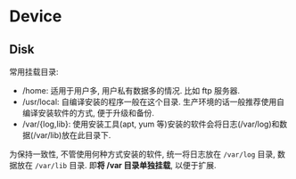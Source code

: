 # Device

## Disk
常用挂载目录:
* /home: 适用于用户多, 用户私有数据多的情况. 比如 ftp 服务器.
* /usr/local: 自编译安装的程序一般在这个目录. 生产环境的话一般推荐使用自编译安装软件的方式, 便于升级和备份.
* /var/{log,lib}: 使用安装工具(apt, yum 等)安装的软件会将日志(/var/log)和数据(/var/lib)放在此目录下. 

为保持一致性, 不管使用何种方式安装的软件, 统一将日志放在 `/var/log` 目录, 数据放在 `/var/lib` 目录. 即**将 /var  目录单独挂载**, 以便于扩展.